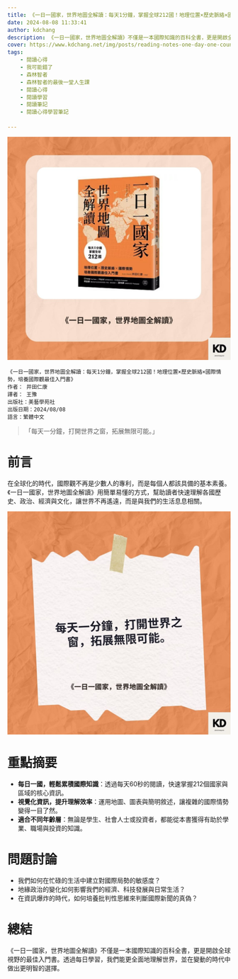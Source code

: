 ```yaml
---
title: 《一日一國家，世界地圖全解讀：每天1分鐘，掌握全球212國！地理位置×歷史脈絡×國際情勢，培養國際觀最佳入門書》| 閱讀心得學習筆記
date: 2024-08-08 11:33:41
author: kdchang
description: 《一日一國家，世界地圖全解讀》不僅是一本國際知識的百科全書，更是開啟全球視野的最佳入門書。透過每日學習，我們能更全面地理解世界，並在變動的時代中做出更明智的選擇。
cover: https://www.kdchang.net/img/posts/reading-notes-one-day-one-country-world-map-1.jpg
tags: 
    - 閱讀心得
    - 我可能錯了
    - 森林智者
    - 森林智者的最後一堂人生課
    - 閱讀心得
    - 閱讀學習
    - 閱讀筆記
    - 閱讀心得學習筆記

---
```


![](img/posts/reading-notes-one-day-one-country-world-map-1.jpg)

```
《一日一國家，世界地圖全解讀：每天1分鐘，掌握全球212國！地理位置×歷史脈絡×國際情勢，培養國際觀最佳入門書》
作者： 井田仁康  
譯者： 王豫
出版社：美藝學苑社  
出版日期：2024/08/08
語言：繁體中文
```

> 「每天一分鐘，打開世界之窗，拓展無限可能。」

# 前言
在全球化的時代，國際觀不再是少數人的專利，而是每個人都該具備的基本素養。《一日一國家，世界地圖全解讀》用簡單易懂的方式，幫助讀者快速理解各國歷史、政治、經濟與文化，讓世界不再遙遠，而是與我們的生活息息相關。

![](img/posts/reading-notes-one-day-one-country-world-map-2.jpg)

# 重點摘要
- **每日一國，輕鬆累積國際知識**：透過每天60秒的閱讀，快速掌握212個國家與區域的核心資訊。
- **視覺化資訊，提升理解效率**：運用地圖、圖表與簡明敘述，讓複雜的國際情勢變得一目了然。
- **適合不同年齡層**：無論是學生、社會人士或投資者，都能從本書獲得有助於學業、職場與投資的知識。

# 問題討論
- 我們如何在忙碌的生活中建立對國際局勢的敏感度？
- 地緣政治的變化如何影響我們的經濟、科技發展與日常生活？
- 在資訊爆炸的時代，如何培養批判性思維來判斷國際新聞的真偽？

# 總結
《一日一國家，世界地圖全解讀》不僅是一本國際知識的百科全書，更是開啟全球視野的最佳入門書。透過每日學習，我們能更全面地理解世界，並在變動的時代中做出更明智的選擇。
